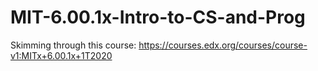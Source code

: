 # MIT-6.00.1x-Intro-to-CS-and-Prog

Skimming through this course: https://courses.edx.org/courses/course-v1:MITx+6.00.1x+1T2020

